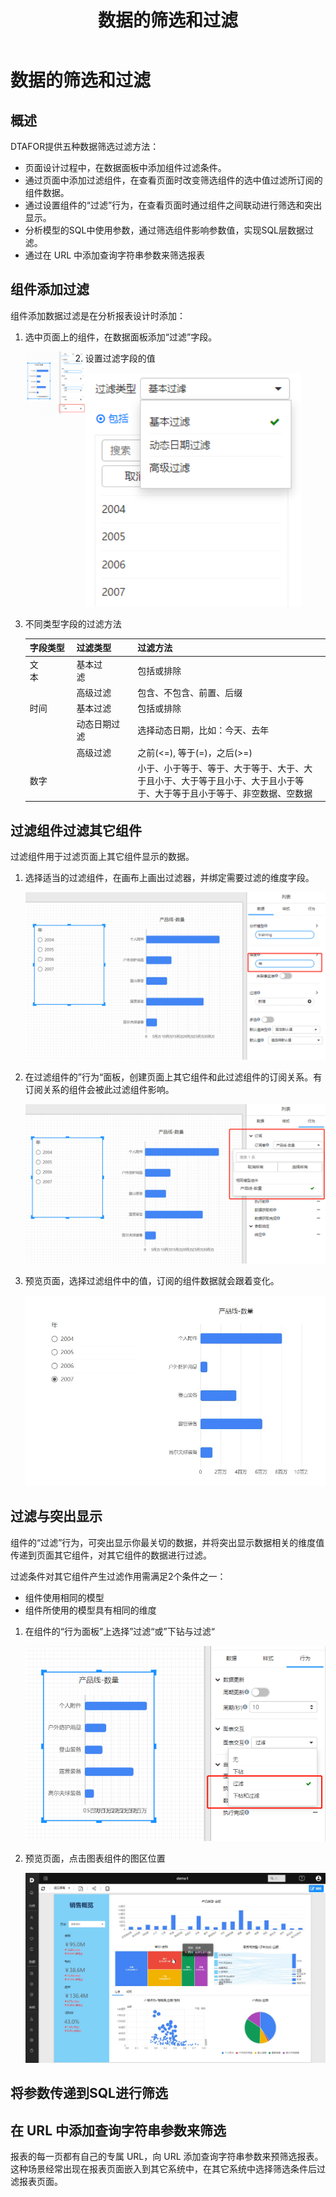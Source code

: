 ﻿---
id: sjfx-sjdsxhgl
title: 数据的筛选和过滤
sidebar_position: 1
---
# 数据的筛选和过滤

## 概述

DTAFOR提供五种数据筛选过滤方法：

- 页面设计过程中，在数据面板中添加组件过滤条件。
- 通过页面中添加过滤组件，在查看页面时改变筛选组件的选中值过滤所订阅的组件数据。
- 通过设置组件的“过滤”行为，在查看页面时通过组件之间联动进行筛选和突出显示。
- 分析模型的SQL中使用参数，通过筛选组件影响参数值，实现SQL层数据过滤。
- 通过在 URL 中添加查询字符串参数来筛选报表

## 组件添加过滤

组件添加数据过滤是在分析报表设计时添加：

1. 选中页面上的组件，在数据面板添加“过滤”字段。

   <img src="../../static/img/datafor/visualizer/image-20220207212534994.png" alt="image-20220207212534994" width="20%" align="left"/>

2. 设置过滤字段的值

   <img src="../../static/img/datafor/visualizer/image-20220207205334256.png" alt="image-20220207205334256"  />

3. 不同类型字段的过滤方法

    | 字段类型 | 过滤类型     | 过滤方法                                                     |
    | -------- | ------------ | ------------------------------------------------------------ |
    | 文本&emsp;&emsp;&emsp;  | 基本过滤&emsp;&emsp;&emsp;&emsp; | 包括或排除                                                   |
    |          | 高级过滤     | 包含、不包含、前置、后缀                                     |
    | 时间     | 基本过滤     | 包括或排除                                                   |
    |          | 动态日期过滤 | 选择动态日期，比如：今天、去年                               |
    |          | 高级过滤     | 之前(<=), 等于(=)，之后(>=)                                  |
    | 数字     |              |  小于、小于等于、等于、大于等于、大于、大于且小于、大于等于且小于、大于且小于等于、大于等于且小于等于、非空数据、空数据 |



## 过滤组件过滤其它组件

过滤组件用于过滤页面上其它组件显示的数据。

1. 选择适当的过滤组件，在画布上画出过滤器，并绑定需要过滤的维度字段。

   <img src="../../static/img/datafor/visualizer/image-20220208095541421.png" alt="image-20220208095541421" />

2. 在过滤组件的”行为“面板，创建页面上其它组件和此过滤组件的订阅关系。有订阅关系的组件会被此过滤组件影响。

   <img src="../../static/img/datafor/visualizer/image-20220208100456322.png" alt="image-20220208100456322" />

3. 预览页面，选择过滤组件中的值，订阅的组件数据就会跟着变化。

   <img src="../../static/img/datafor/visualizer/zgwn2-392dl.gif" alt="zgwn2-392dl" />

## 过滤与突出显示

组件的“过滤”行为，可突出显示你最关切的数据，并将突出显示数据相关的维度值传递到页面其它组件，对其它组件的数据进行过滤。

过滤条件对其它组件产生过滤作用需满足2个条件之一：
- 组件使用相同的模型
- 组件所使用的模型具有相同的维度

1. 在组件的“行为面板”上选择”过滤“或”下钻与过滤“

   <img src="../../static/img/datafor/visualizer/image-20220207221030377.png" alt="image-20220207221030377"  />

2. 预览页面，点击图表组件的图区位置

    ![ahnyz-252tq](../../static/img/datafor/visualizer/ahnyz-252tq.gif)

## 将参数传递到SQL进行筛选



## 在 URL 中添加查询字符串参数来筛选

报表的每一页都有自己的专属 URL，向 URL 添加查询字符串参数来预筛选报表。这种场景经常出现在报表页面嵌入到其它系统中，在其它系统中选择筛选条件后过滤报表页面。

